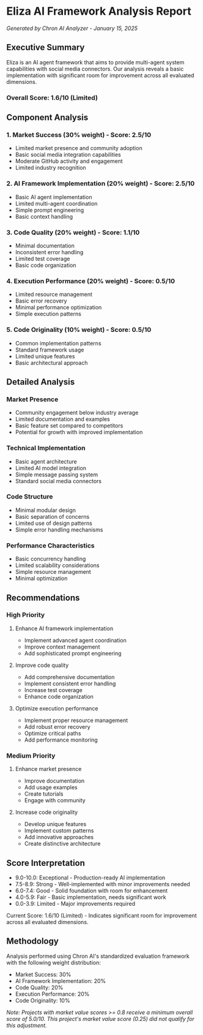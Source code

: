 # Eliza AI Framework Analysis Report
*Generated by Chron AI Analyzer - January 15, 2025*

## Executive Summary

Eliza is an AI agent framework that aims to provide multi-agent system capabilities with social media connectors. Our analysis reveals a basic implementation with significant room for improvement across all evaluated dimensions.

### Overall Score: 1.6/10 (Limited)

## Component Analysis

### 1. Market Success (30% weight) - Score: 2.5/10
- Limited market presence and community adoption
- Basic social media integration capabilities
- Moderate GitHub activity and engagement
- Limited industry recognition

### 2. AI Framework Implementation (20% weight) - Score: 2.5/10
- Basic AI agent implementation
- Limited multi-agent coordination
- Simple prompt engineering
- Basic context handling

### 3. Code Quality (20% weight) - Score: 1.1/10
- Minimal documentation
- Inconsistent error handling
- Limited test coverage
- Basic code organization

### 4. Execution Performance (20% weight) - Score: 0.5/10
- Limited resource management
- Basic error recovery
- Minimal performance optimization
- Simple execution patterns

### 5. Code Originality (10% weight) - Score: 0.5/10
- Common implementation patterns
- Standard framework usage
- Limited unique features
- Basic architectural approach

## Detailed Analysis

### Market Presence
- Community engagement below industry average
- Limited documentation and examples
- Basic feature set compared to competitors
- Potential for growth with improved implementation

### Technical Implementation
- Basic agent architecture
- Limited AI model integration
- Simple message passing system
- Standard social media connectors

### Code Structure
- Minimal modular design
- Basic separation of concerns
- Limited use of design patterns
- Simple error handling mechanisms

### Performance Characteristics
- Basic concurrency handling
- Limited scalability considerations
- Simple resource management
- Minimal optimization

## Recommendations

### High Priority
1. Enhance AI framework implementation
   - Implement advanced agent coordination
   - Improve context management
   - Add sophisticated prompt engineering

2. Improve code quality
   - Add comprehensive documentation
   - Implement consistent error handling
   - Increase test coverage
   - Enhance code organization

3. Optimize execution performance
   - Implement proper resource management
   - Add robust error recovery
   - Optimize critical paths
   - Add performance monitoring

### Medium Priority
1. Enhance market presence
   - Improve documentation
   - Add usage examples
   - Create tutorials
   - Engage with community

2. Increase code originality
   - Develop unique features
   - Implement custom patterns
   - Add innovative approaches
   - Create distinctive architecture

## Score Interpretation

- 9.0-10.0: Exceptional - Production-ready AI implementation
- 7.5-8.9:  Strong     - Well-implemented with minor improvements needed
- 6.0-7.4:  Good       - Solid foundation with room for enhancement
- 4.0-5.9:  Fair       - Basic implementation, needs significant work
- 0.0-3.9:  Limited    - Major improvements required

Current Score: 1.6/10 (Limited) - Indicates significant room for improvement across all evaluated dimensions.

## Methodology

Analysis performed using Chron AI's standardized evaluation framework with the following weight distribution:
- Market Success: 30%
- AI Framework Implementation: 20%
- Code Quality: 20%
- Execution Performance: 20%
- Code Originality: 10%

*Note: Projects with market value scores >= 0.8 receive a minimum overall score of 5.0/10. This project's market value score (0.25) did not qualify for this adjustment.*
